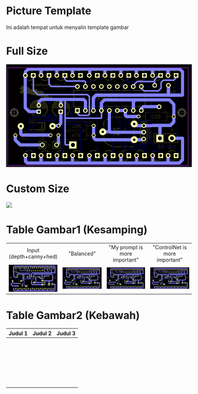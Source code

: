 # Picture Template

Ini adalah tempat untuk menyalin template gambar

# Full Size
![alt text](https://github.com/oky15net/Lora-Set/blob/main/Screenshot%202023-05-27%20212248.png?raw=true)
# Custom Size
<img width="500" src="https://github.com/Mikubill/sd-webui-controlnet/blob/main/samples/mahiro_input.png?raw=true">

# Table Gambar1 (Kesamping)
<table width="100%">
<tr>
<td width="25%" style="text-align: center">Input (depth+canny+hed)</td>
<td width="25%" style="text-align: center">"Balanced"</td>
<td width="25%" style="text-align: center">"My prompt is more important"</td>
<td width="25%" style="text-align: center">"ControlNet is more important"</td>
</tr>
<tr>
<td width="25%" style="text-align: center"><img src="https://github.com/oky15net/Lora-Set/blob/main/Screenshot%202023-05-27%20212248.png"></td>
<td width="25%" style="text-align: center"><img src="https://github.com/oky15net/Lora-Set/blob/main/Screenshot%202023-05-27%20212248.png"></td>
<td width="25%" style="text-align: center"><img src="https://github.com/oky15net/Lora-Set/blob/main/Screenshot%202023-05-27%20212248.png"></td>
<td width="25%" style="text-align: center"><img src="https://github.com/oky15net/Lora-Set/blob/main/Screenshot%202023-05-27%20212248.png"></td>
</tr>
</table>

# Table Gambar2 (Kebawah)

| Judul 1 | Judul 2 | Judul 3 |
|:-------------------------:|:-------------------------:|:-------------------------:|
| <img width="256" alt="" src="https://github.com/Mikubill/sd-webui-controlnet/blob/main/samples/mahiro_input.png?raw=true">  |  <img width="256" alt="" src="https://github.com/Mikubill/sd-webui-controlnet/blob/main/samples/bal-source.png?raw=true"> | <img width="256" alt="" src="https://github.com/Mikubill/sd-webui-controlnet/blob/main/samples/bal-gen.png?raw=true"> |
| <img width="256" alt="" src="https://github.com/Mikubill/sd-webui-controlnet/blob/main/samples/mahiro_input.png?raw=true">  |  <img width="256" alt="" src="https://github.com/Mikubill/sd-webui-controlnet/blob/main/samples/dog_rel.jpg?raw=true"> | <img width="256" alt="" src="https://github.com/Mikubill/sd-webui-controlnet/blob/main/samples/dog_rel.png?raw=true"> |
|<img width="256" alt="" src="https://github.com/Mikubill/sd-webui-controlnet/blob/main/samples/mahiro_input.png?raw=true">  |  <img width="256" alt="" src="https://github.com/Mikubill/sd-webui-controlnet/blob/main/samples/mahiro_canny.png?raw=true"> | <img width="256" alt="" src="https://github.com/Mikubill/sd-webui-controlnet/blob/main/samples/mahiro-out.png?raw=true"> |
|<img width="256" alt="" src="https://github.com/Mikubill/sd-webui-controlnet/blob/main/samples/evt_source.jpg?raw=true">  |  <img width="256" alt="" src="https://github.com/Mikubill/sd-webui-controlnet/blob/main/samples/evt_hed.png?raw=true"> | <img width="256" alt="" src="https://github.com/Mikubill/sd-webui-controlnet/blob/main/samples/evt_gen.png?raw=true"> |
|<img width="256" alt="" src="https://github.com/Mikubill/sd-webui-controlnet/blob/main/samples/an-source.jpg?raw=true">  |  <img width="256" alt="" src="https://github.com/Mikubill/sd-webui-controlnet/blob/main/samples/an-pose.png?raw=true"> | <img width="256" alt="" src="https://github.com/Mikubill/sd-webui-controlnet/blob/main/samples/an-gen.png?raw=true"> |
|<img width="256" alt="" src="https://github.com/Mikubill/sd-webui-controlnet/blob/main/samples/sk-b-src.png?raw=true">  |  <img width="256" alt="" src="https://github.com/Mikubill/sd-webui-controlnet/blob/main/samples/sk-b-dep.png?raw=true"> | <img width="256" alt="" src="https://github.com/Mikubill/sd-webui-controlnet/blob/main/samples/sk-b-out.png?raw=true"> |

<img width="500" alt="" src="https://github.com/Mikubill/sd-webui-controlnet/blob/main/samples/mahiro_input.png?raw=true">
